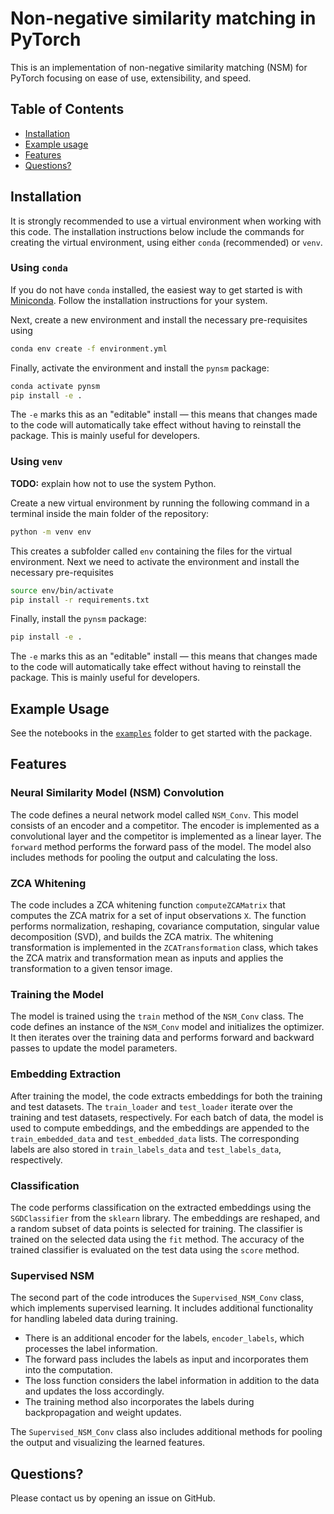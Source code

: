 # Non-negative similarity matching in PyTorch

This is an implementation of non-negative similarity matching (NSM) for PyTorch focusing on ease of use, extensibility, and speed.

## Table of Contents

- [Installation](#installation)
- [Example usage](#examples)
- [Features](#features)
- [Questions?](#questions)

## Installation<a name="installation"></a>

It is strongly recommended to use a virtual environment when working with this code. The installation instructions below include the commands for creating the virtual environment, using either `conda` (recommended) or `venv`.

### Using `conda`

If you do not have `conda` installed, the easiest way to get started is with [Miniconda](https://docs.conda.io/en/latest/miniconda.html). Follow the installation instructions for your system.

Next, create a new environment and install the necessary pre-requisites using

```sh
conda env create -f environment.yml
```

Finally, activate the environment and install the `pynsm` package:

```sh
conda activate pynsm
pip install -e .
```

The `-e` marks this as an "editable" install — this means that changes made to the code will automatically take effect without having to reinstall the package. This is mainly useful for developers.

### Using `venv`

**TODO:** explain how not to use the system Python.

Create a new virtual environment by running the following command in a terminal inside the main folder of the repository:

```sh
python -m venv env
```

This creates a subfolder called `env` containing the files for the virtual environment. Next we need to activate the environment and install the necessary pre-requisites

```sh
source env/bin/activate
pip install -r requirements.txt
```

Finally, install the `pynsm` package:

```sh
pip install -e .
```

The `-e` marks this as an "editable" install — this means that changes made to the code will automatically take effect without having to reinstall the package. This is mainly useful for developers.

## Example Usage<a name="examples"></a>

See the notebooks in the [`examples`](examples) folder to get started with the package.

## Features<a name="features"></a>

### Neural Similarity Model (NSM) Convolution

The code defines a neural network model called `NSM_Conv`. This model consists of an encoder and a competitor. The encoder is implemented as a convolutional layer and the competitor is implemented as a linear layer. The `forward` method performs the forward pass of the model. The model also includes methods for pooling the output and calculating the loss.

### ZCA Whitening

The code includes a ZCA whitening function `computeZCAMatrix` that computes the ZCA matrix for a set of input observations `X`. The function performs normalization, reshaping, covariance computation, singular value decomposition (SVD), and builds the ZCA matrix. The whitening transformation is implemented in the `ZCATransformation` class, which takes the ZCA matrix and transformation mean as inputs and applies the transformation to a given tensor image.

### Training the Model

The model is trained using the `train` method of the `NSM_Conv` class. The code defines an instance of the `NSM_Conv` model and initializes the optimizer. It then iterates over the training data and performs forward and backward passes to update the model parameters.

### Embedding Extraction

After training the model, the code extracts embeddings for both the training and test datasets. The `train_loader` and `test_loader` iterate over the training and test datasets, respectively. For each batch of data, the model is used to compute embeddings, and the embeddings are appended to the `train_embedded_data` and `test_embedded_data` lists. The corresponding labels are also stored in `train_labels_data` and `test_labels_data`, respectively.

### Classification

The code performs classification on the extracted embeddings using the `SGDClassifier` from the `sklearn` library. The embeddings are reshaped, and a random subset of data points is selected for training. The classifier is trained on the selected data using the `fit` method. The accuracy of the trained classifier is evaluated on the test data using the `score` method.

### Supervised NSM

The second part of the code introduces the `Supervised_NSM_Conv` class, which implements supervised learning. It includes additional functionality for handling labeled data during training.

- There is an additional encoder for the labels, `encoder_labels`, which processes the label information.
- The forward pass includes the labels as input and incorporates them into the computation.
- The loss function considers the label information in addition to the data and updates the loss accordingly.
- The training method also incorporates the labels during backpropagation and weight updates.

The `Supervised_NSM_Conv` class also includes additional methods for pooling the output and visualizing the learned features.

## Questions?<a name="features"></a>

Please contact us by opening an issue on GitHub.
